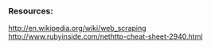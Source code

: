 ### Resources:

http://en.wikipedia.org/wiki/web_scraping
http://www.rubyinside.com/nethttp-cheat-sheet-2940.html